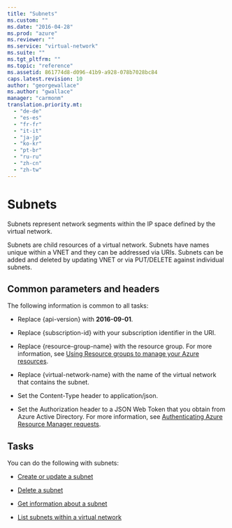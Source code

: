 ```yaml
---
title: "Subnets"
ms.custom: ""
ms.date: "2016-04-28"
ms.prod: "azure"
ms.reviewer: ""
ms.service: "virtual-network"
ms.suite: ""
ms.tgt_pltfrm: ""
ms.topic: "reference"
ms.assetid: 861774d8-d096-41b9-a928-078b7028bc84
caps.latest.revision: 10
author: "georgewallace"
ms.author: "gwallace"
manager: "carmonm"
translation.priority.mt: 
  - "de-de"
  - "es-es"
  - "fr-fr"
  - "it-it"
  - "ja-jp"
  - "ko-kr"
  - "pt-br"
  - "ru-ru"
  - "zh-cn"
  - "zh-tw"
---
```

# Subnets
Subnets represent network segments within the IP space defined by the virtual network.  
  
 Subnets are child resources of a virtual network. Subnets have names unique within a VNET and they can be addressed via URIs. Subnets can be added and deleted by updating VNET or via PUT/DELETE against individual subnets.  
  
##  <a name="bk_common"></a> Common parameters and headers  
 The following information is common to all tasks:  
  
-   Replace {api-version} with **2016-09-01**.  
  
-   Replace {subscription-id} with your subscription identifier in the URI.  
  
-   Replace {resource-group-name} with the resource group. For more information, see [Using Resource groups to manage your Azure resources](http://azure.microsoft.com/documentation/articles/azure-preview-portal-using-resource-groups).  
  
-   Replace {virtual-network-name} with the name of the virtual network that contains the subnet.  
  
-   Set the Content-Type header to application/json.  
  
-   Set the Authorization header to a JSON Web Token that you obtain from Azure Active Directory. For more information, see [Authenticating Azure Resource Manager requests](../../index.md).  
  
## Tasks  
 You can do the following with subnets:  
  
-   [Create or update a subnet](create-or-update-a-subnet.md)  
  
-   [Delete a subnet](delete-a-subnet.md)  
  
-   [Get information about a subnet](get-information-about-a-subnet.md)  
  
-   [List subnets within a virtual network](list-subnets-within-a-virtual-network.md)
